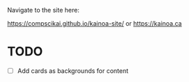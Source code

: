 Navigate to the site here:

https://compscikai.github.io/kainoa-site/
or 
https://kainoa.ca

# TODO

- [ ] Add cards as backgrounds for content
